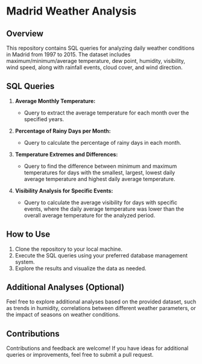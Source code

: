 # Madrid Weather Analysis

## Overview
This repository contains SQL queries for analyzing daily weather conditions in Madrid from 1997 to 2015. The dataset includes maximum/minimum/average temperature, dew point, humidity, visibility, wind speed, along with rainfall events, cloud cover, and wind direction.

## SQL Queries
1. **Average Monthly Temperature:**
   - Query to extract the average temperature for each month over the specified years.

2. **Percentage of Rainy Days per Month:**
   - Query to calculate the percentage of rainy days in each month.

3. **Temperature Extremes and Differences:**
   - Query to find the difference between minimum and maximum temperatures for days with the smallest, largest, lowest daily average temperature and highest daily average temperature.

4. **Visibility Analysis for Specific Events:**
   - Query to calculate the average visibility for days with specific events, where the daily average temperature was lower than the overall average temperature for the analyzed period.

## How to Use
1. Clone the repository to your local machine.
2. Execute the SQL queries using your preferred database management system.
3. Explore the results and visualize the data as needed.

## Additional Analyses (Optional)
Feel free to explore additional analyses based on the provided dataset, such as trends in humidity, correlations between different weather parameters, or the impact of seasons on weather conditions.

## Contributions
Contributions and feedback are welcome! If you have ideas for additional queries or improvements, feel free to submit a pull request.

